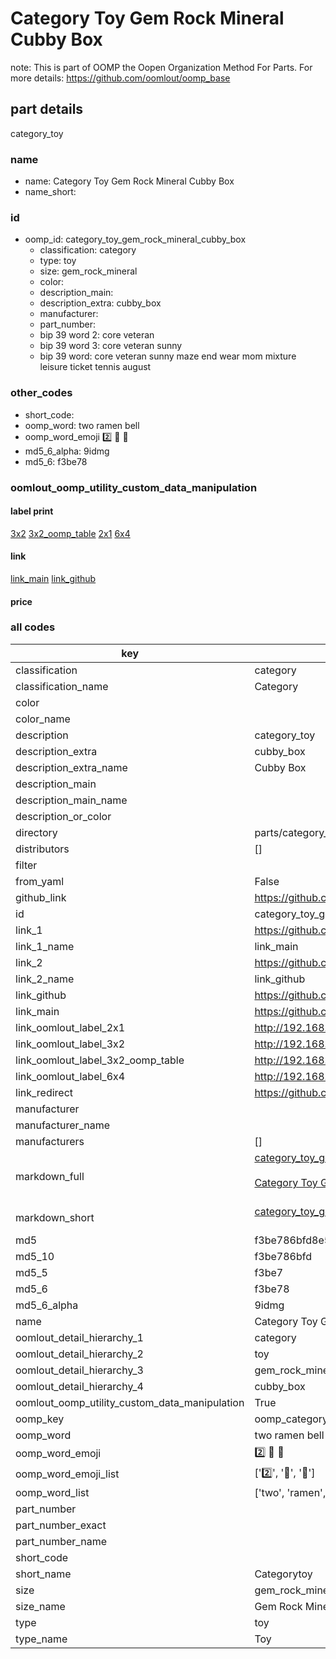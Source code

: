 # Category Toy Gem Rock Mineral Cubby Box  

note: This is part of OOMP the Oopen Organization Method For Parts. For more details: https://github.com/oomlout/oomp_base

##  part details
  



category_toy



### name
* name: Category Toy Gem Rock Mineral Cubby Box
* name_short: 
### id
* oomp_id: category_toy_gem_rock_mineral_cubby_box
  * classification: category
  * type: toy
  * size: gem_rock_mineral
  * color: 
  * description_main: 
  * description_extra: cubby_box
  * manufacturer: 
  * part_number: 
  * bip 39 word 2: core veteran
  * bip 39 word 3: core veteran sunny
  * bip 39 word: core veteran sunny maze end wear mom mixture leisure ticket tennis august

### other_codes
* short_code: 
* oomp_word: two ramen bell
* oomp_word_emoji :two: :ramen: :bell:
* md5_6_alpha: 9idmg
* md5_6: f3be78






### oomlout_oomp_utility_custom_data_manipulation
#### label print
[3x2](http://192.168.1.245:1112/?label=oomp%209idmg)
[3x2_oomp_table](http://192.168.1.108:1112/?label=oomp%209idmg)
[2x1](http://192.168.1.242:1112/?label=oomp%209idmg)
[6x4](http://192.168.1.55:1112/?label=oomp%209idmg)    

#### link

[link_main](https://github.com/oomlout/oomlout_oomp_version_1_messy/tree/main/parts/category_toy_gem_rock_mineral_cubby_box) [link_github](https://github.com/oomlout/oomlout_oomp_version_1_messy/tree/main/parts/category_toy_gem_rock_mineral_cubby_box)                             

#### price







### all codes 
| key | value |  
| --- | --- |  
| classification | category |  
| classification_name | Category |  
| color |  |  
| color_name |  |  
| description | category_toy |  
| description_extra | cubby_box |  
| description_extra_name | Cubby Box |  
| description_main |  |  
| description_main_name |  |  
| description_or_color |   |  
| directory | parts/category_toy_gem_rock_mineral_cubby_box |  
| distributors | [] |  
| filter |  |  
| from_yaml | False |  
| github_link | https://github.com/oomlout/oomlout_oomp_part_src/tree/main/parts/category_toy_gem_rock_mineral_cubby_box |  
| id | category_toy_gem_rock_mineral_cubby_box |  
| link_1 | https://github.com/oomlout/oomlout_oomp_version_1_messy/tree/main/parts/category_toy_gem_rock_mineral_cubby_box |  
| link_1_name | link_main |  
| link_2 | https://github.com/oomlout/oomlout_oomp_version_1_messy/tree/main/parts/category_toy_gem_rock_mineral_cubby_box |  
| link_2_name | link_github |  
| link_github | https://github.com/oomlout/oomlout_oomp_version_1_messy/tree/main/parts/category_toy_gem_rock_mineral_cubby_box |  
| link_main | https://github.com/oomlout/oomlout_oomp_version_1_messy/tree/main/parts/category_toy_gem_rock_mineral_cubby_box |  
| link_oomlout_label_2x1 | http://192.168.1.242:1112/?label=oomp%209idmg |  
| link_oomlout_label_3x2 | http://192.168.1.245:1112/?label=oomp%209idmg |  
| link_oomlout_label_3x2_oomp_table | http://192.168.1.108:1112/?label=oomp%209idmg |  
| link_oomlout_label_6x4 | http://192.168.1.55:1112/?label=oomp%209idmg |  
| link_redirect | https://github.com/oomlout/oomlout_oomp_version_1_messy/tree/main/parts/category_toy_gem_rock_mineral_cubby_box |  
| manufacturer |  |  
| manufacturer_name |  |  
| manufacturers | [] |  
| markdown_full | [category_toy_gem_rock_mineral_cubby_box](none)<br>[](none)<br>[Category Toy Gem Rock Mineral Cubby Box](none)<br><br> |  
| markdown_short | [category_toy_gem_rock_mineral_cubby_box](none)<br><br> |  
| md5 | f3be786bfd8e51dbe1a4c899b2fcc982 |  
| md5_10 | f3be786bfd |  
| md5_5 | f3be7 |  
| md5_6 | f3be78 |  
| md5_6_alpha | 9idmg |  
| name | Category Toy Gem Rock Mineral Cubby Box |  
| oomlout_detail_hierarchy_1 | category |  
| oomlout_detail_hierarchy_2 | toy |  
| oomlout_detail_hierarchy_3 | gem_rock_mineral |  
| oomlout_detail_hierarchy_4 | cubby_box |  
| oomlout_oomp_utility_custom_data_manipulation | True |  
| oomp_key | oomp_category_toy_gem_rock_mineral_cubby_box |  
| oomp_word | two ramen bell |  
| oomp_word_emoji | :two: :ramen: :bell: |  
| oomp_word_emoji_list | [':two:', ':ramen:', ':bell:'] |  
| oomp_word_list | ['two', 'ramen', 'bell'] |  
| part_number |  |  
| part_number_exact |  |  
| part_number_name |  |  
| short_code |  |  
| short_name | Categorytoy |  
| size | gem_rock_mineral |  
| size_name | Gem Rock Mineral |  
| type | toy |  
| type_name | Toy |  
